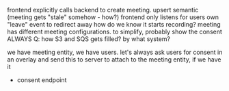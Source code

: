 frontend explicitly calls backend to create meeting. upsert semantic (meeting gets "stale" somehow - how?)
frontend only listens for users own "leave" event to redirect away
how do we know it starts recording? meeting has different meeting configurations. to simplify, probably show the consent ALWAYS
Q: how S3 and SQS gets filled? by what system?


we have meeting entity, we have users. let's always ask users for consent in an overlay and send this to server to attach to the meeting entity, if we have it

- consent endpoint